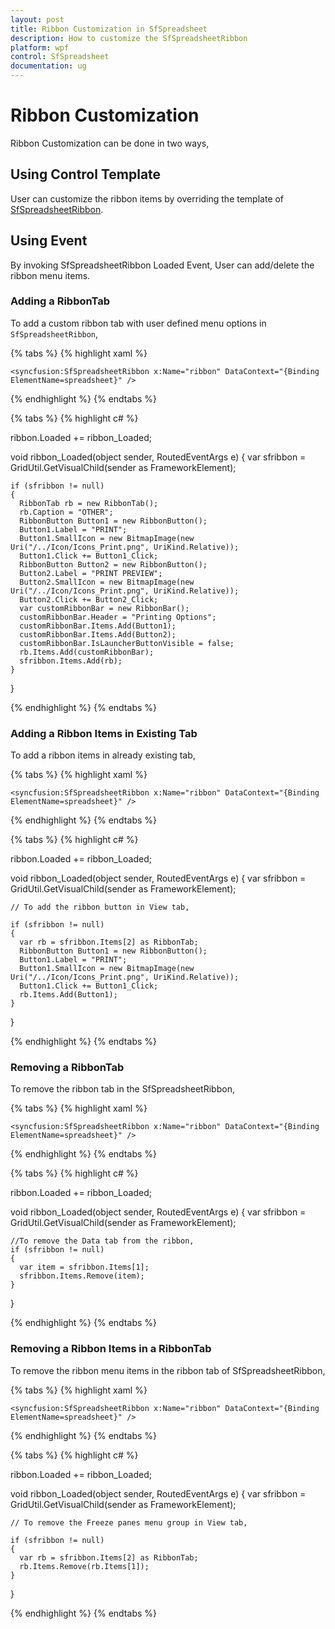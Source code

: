 ```yaml
---
layout: post
title: Ribbon Customization in SfSpreadsheet
description: How to customize the SfSpreadsheetRibbon
platform: wpf
control: SfSpreadsheet
documentation: ug
---
```


# Ribbon Customization

Ribbon Customization can be done in two ways,

## Using Control Template

User can customize the ribbon items by overriding the template of [SfSpreadsheetRibbon](http://help.syncfusion.com/cr/cref_files/wpf/sfspreadsheet/Syncfusion.SfSpreadsheet.WPF~Syncfusion.UI.Xaml.Spreadsheet.SfSpreadsheetRibbon.html).

## Using Event

By invoking SfSpreadsheetRibbon Loaded Event, User can add/delete the ribbon menu items.

### Adding a RibbonTab

To add a custom ribbon tab with user defined menu options in `SfSpreadsheetRibbon`, 

{% tabs %}
{% highlight xaml %}

    <syncfusion:SfSpreadsheetRibbon x:Name="ribbon" DataContext="{Binding ElementName=spreadsheet}" />

{% endhighlight %}
{% endtabs %}

{% tabs %}
{% highlight c# %}

ribbon.Loaded += ribbon_Loaded;
    
void ribbon_Loaded(object sender, RoutedEventArgs e)
{
    var sfribbon = GridUtil.GetVisualChild<Ribbon>(sender as FrameworkElement);

    if (sfribbon != null)
    {
      RibbonTab rb = new RibbonTab();
      rb.Caption = "OTHER";
      RibbonButton Button1 = new RibbonButton();
      Button1.Label = "PRINT";
      Button1.SmallIcon = new BitmapImage(new Uri("/../Icon/Icons_Print.png", UriKind.Relative));
      Button1.Click += Button1_Click;
      RibbonButton Button2 = new RibbonButton();
      Button2.Label = "PRINT PREVIEW";
      Button2.SmallIcon = new BitmapImage(new Uri("/../Icon/Icons_Print.png", UriKind.Relative));
      Button2.Click += Button2_Click;
      var customRibbonBar = new RibbonBar();
      customRibbonBar.Header = "Printing Options";
      customRibbonBar.Items.Add(Button1);
      customRibbonBar.Items.Add(Button2);
      customRibbonBar.IsLauncherButtonVisible = false;
      rb.Items.Add(customRibbonBar);
      sfribbon.Items.Add(rb);
    }
}

{% endhighlight %}
{% endtabs %}

### Adding a Ribbon Items in Existing Tab

To add a ribbon items in already existing tab,

{% tabs %}
{% highlight xaml %}

    <syncfusion:SfSpreadsheetRibbon x:Name="ribbon" DataContext="{Binding ElementName=spreadsheet}" />

{% endhighlight %}
{% endtabs %}

{% tabs %}
{% highlight c# %}

ribbon.Loaded += ribbon_Loaded;
    
void ribbon_Loaded(object sender, RoutedEventArgs e)
{
    var sfribbon = GridUtil.GetVisualChild<Ribbon>(sender as FrameworkElement);
    
    // To add the ribbon button in View tab,
    
    if (sfribbon != null)
    {
      var rb = sfribbon.Items[2] as RibbonTab;
      RibbonButton Button1 = new RibbonButton();
      Button1.Label = "PRINT";
      Button1.SmallIcon = new BitmapImage(new Uri("/../Icon/Icons_Print.png", UriKind.Relative));
      Button1.Click += Button1_Click;
      rb.Items.Add(Button1);
    }
}

{% endhighlight %}
{% endtabs %}

### Removing a RibbonTab

To remove the ribbon tab in the SfSpreadsheetRibbon,

{% tabs %}
{% highlight xaml %}

    <syncfusion:SfSpreadsheetRibbon x:Name="ribbon" DataContext="{Binding ElementName=spreadsheet}" />

{% endhighlight %}
{% endtabs %}

{% tabs %}
{% highlight c# %}

ribbon.Loaded += ribbon_Loaded;
    
void ribbon_Loaded(object sender, RoutedEventArgs e)
{
    var sfribbon = GridUtil.GetVisualChild<Ribbon>(sender as FrameworkElement);
    
    //To remove the Data tab from the ribbon,
    if (sfribbon != null)
    {
      var item = sfribbon.Items[1];
      sfribbon.Items.Remove(item);
    }
}

{% endhighlight %}
{% endtabs %}


### Removing a Ribbon Items in a RibbonTab

To remove the ribbon menu items in the ribbon tab of SfSpreadsheetRibbon,

{% tabs %}
{% highlight xaml %}

    <syncfusion:SfSpreadsheetRibbon x:Name="ribbon" DataContext="{Binding ElementName=spreadsheet}" />

{% endhighlight %}
{% endtabs %}

{% tabs %}
{% highlight c# %}

ribbon.Loaded += ribbon_Loaded;
    
void ribbon_Loaded(object sender, RoutedEventArgs e)
{
    var sfribbon = GridUtil.GetVisualChild<Ribbon>(sender as FrameworkElement);
    
    // To remove the Freeze panes menu group in View tab,
    
    if (sfribbon != null)
    {
      var rb = sfribbon.Items[2] as RibbonTab;
      rb.Items.Remove(rb.Items[1]);
    }
}

{% endhighlight %}
{% endtabs %}